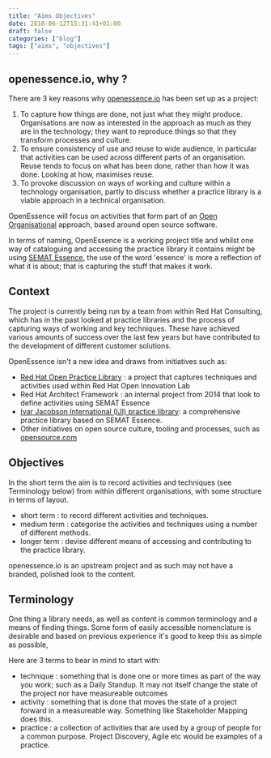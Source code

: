 ```yaml
---
title: "Aims Objectives"
date: 2018-06-12T15:31:41+01:00
draft: false
categories: ["blog"]
tags: ["aims", "objectives"]
---
```


## openessence.io, why ?

There are 3 key reasons why [openessence.io](http://openessence,io) has been set up as a project:

1. To capture how things are done, not just what they might produce. Organisations are now as interested in the approach as much as they are in the technology; they want to reproduce things so that they transform processes and culture.
2. To ensure consistency of use and reuse to wide audience, in particular that activities can be used across different parts of an organisation. Reuse tends to focus on what has been done, rather than how it was done. Looking at how, maximises reuse.
3. To provoke discussion on ways of working and culture within a technology organisation, partly to discuss whether a practice library is a viable approach in a technical organisation.

OpenEssence will focus on activities that form part of an [Open Organisational](https://www.redhat.com/en/explore/the-open-organization-book) approach, based around open source software.

In terms of naming, OpenEssence is a working project title and whilst one way of cataloguing and accessing the practice library it contains might be using [SEMAT Essence](http://semat.org), the use of the word 'essence' is more a reflection of what it is about; that is capturing the stuff that makes it work.

## Context

The project is currently being run by a team from within Red Hat Consulting, which has in the past looked at practice libraries and the process of capturing ways of working and key techniques. These have achieved various amounts of success over the last few years but have contributed to the development of different customer solutions.

OpenEssence isn't a new idea and draws from initiatives such as:
- [Red Hat Open Practice Library](https://rht-labs.github.io/practice-library/) : a project that captures techniques and activities used within Red Hat Open Innovation Lab
- Red Hat Architect Framework : an internal project from 2014 that look to define activities using SEMAT Essence
- [Ivar Jacobson International (IJI) practice library](https://practicelibrary.ivarjacobson.com/start): a comprehensive practice library based on SEMAT Essence.
- Other initiatives on open source culture, tooling and processes, such as [opensource.com](http://opensource.com)


## Objectives

In the short term the aim is to record activities and techniques (see Terminology below) from within different organisations, with some structure in terms of layout.

- short term : to record different activities and techniques.
- medium term : categorise the activities and techniques using a number of different methods.
- longer term : devise different means of accessing and contributing to the practice library.

openessence.io is an upstream project and as such may not have a branded, polished look to the content.


## Terminology

One thing a library needs, as well as content is common terminology and a means of finding things.  Some form of easily accessible nomenclature is desirable and based on previous experience it's good to keep this as simple as possible,

Here are 3 terms to bear in mind to start with:
- technique : something that is done one or more times as part of the way you work; such as a Daily Standup. It may not itself change the state of the project nor have measureable outcomes
- activity : something that is done that moves the state of a project forward in a measureable way. Something like Stakeholder Mapping does this.
- practice : a collection of activities that are used by a group of people for a common purpose. Project Discovery, Agile etc would be examples of a practice.
